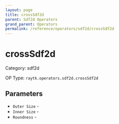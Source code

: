 ```yaml
---
layout: page
title: crossSdf2d
parent: Sdf2d Operators
grand_parent: Operators
permalink: /reference/operators/sdf2d/crossSdf2d
---
```


# crossSdf2d



Category: sdf2d

OP Type: `raytk.operators.sdf2d.crossSdf2d`

## Parameters

* `Outer Size` - 
* `Inner Size` - 
* `Roundness` -
